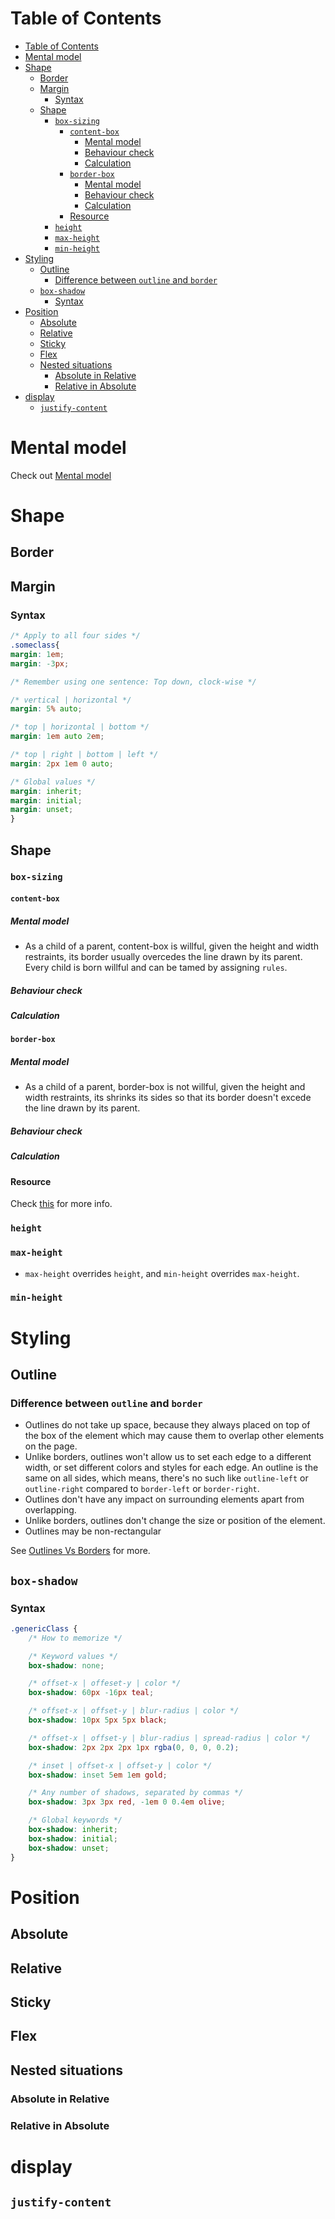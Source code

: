 # Table of Contents
- [Table of Contents](#table-of-contents)
- [Mental model](#mental-model)
- [Shape](#shape)
  - [Border](#border)
  - [Margin](#margin)
    - [Syntax](#syntax)
  - [Shape](#shape-1)
    - [```box-sizing```](#box-sizing)
      - [```content-box```](#content-box)
        - [Mental model](#mental-model-1)
        - [Behaviour check](#behaviour-check)
        - [Calculation](#calculation)
      - [```border-box```](#border-box)
        - [Mental model](#mental-model-2)
        - [Behaviour check](#behaviour-check-1)
        - [Calculation](#calculation-1)
      - [Resource](#resource)
    - [```height```](#height)
    - [```max-height```](#max-height)
    - [```min-height```](#min-height)
- [Styling](#styling)
  - [Outline](#outline)
    - [Difference between ```outline``` and ```border```](#difference-between-outline-and-border)
  - [```box-shadow```](#box-shadow)
    - [Syntax](#syntax-1)
- [Position](#position)
  - [Absolute](#absolute)
  - [Relative](#relative)
  - [Sticky](#sticky)
  - [Flex](#flex)
  - [Nested situations](#nested-situations)
    - [Absolute in Relative](#absolute-in-relative)
    - [Relative in Absolute](#relative-in-absolute)
- [display](#display)
  - [```justify-content```](#justify-content)
# Mental model
Check out [Mental model](./mental-model.md)

# Shape

## Border

## Margin
### Syntax
```css
/* Apply to all four sides */
.someclass{
margin: 1em;
margin: -3px;

/* Remember using one sentence: Top down, clock-wise */

/* vertical | horizontal */
margin: 5% auto;

/* top | horizontal | bottom */
margin: 1em auto 2em;

/* top | right | bottom | left */
margin: 2px 1em 0 auto;

/* Global values */
margin: inherit;
margin: initial;
margin: unset;
}
```


## Shape
### ```box-sizing```
#### ```content-box```
##### Mental model
- As a child of a parent, content-box is willful, given the height and width restraints, its border usually overcedes the line drawn by its parent. Every child is born willful and can be tamed by assigning ```rules```.
##### Behaviour check
##### Calculation
#### ```border-box```
##### Mental model
- As a child of a parent, border-box is not willful, given the height and width restraints, its shrinks its sides so that its border doesn't excede the line drawn by its parent.
##### Behaviour check
##### Calculation
#### Resource
Check [this](https://developer.mozilla.org/en-US/docs/Web/CSS/box-sizing) for more info.
### ```height```
### ```max-height```
- ```max-height``` overrides ```height```, and ```min-height``` overrides ```max-height```.
### ```min-height```

# Styling
## Outline
### Difference between ```outline``` and ```border```
- Outlines do not take up space, because they always placed on top of the box of the element which may cause them to overlap other elements on the page.
- Unlike borders, outlines won't allow us to set each edge to a different width, or set different colors and styles for each edge. An outline is the same on all sides, which means, there's no such like ```outline-left``` or ```outline-right``` compared to ```border-left``` or ```border-right```.
- Outlines don't have any impact on surrounding elements apart from overlapping.
- Unlike borders, outlines don't change the size or position of the element.
- Outlines may be non-rectangular

See [Outlines Vs Borders](https://www.tutorialrepublic.com/css-tutorial/css-outline.php#:~:text=Unlike%20borders%2C%20outlines%20won't,or%20position%20of%20the%20element.) for more.

## ```box-shadow```
### Syntax
```css
.genericClass {
    /* How to memorize */

    /* Keyword values */
    box-shadow: none;

    /* offset-x | offeset-y | color */
    box-shadow: 60px -16px teal;

    /* offset-x | offset-y | blur-radius | color */
    box-shadow: 10px 5px 5px black;

    /* offset-x | offset-y | blur-radius | spread-radius | color */
    box-shadow: 2px 2px 2px 1px rgba(0, 0, 0, 0.2);

    /* inset | offset-x | offset-y | color */
    box-shadow: inset 5em 1em gold;

    /* Any number of shadows, separated by commas */
    box-shadow: 3px 3px red, -1em 0 0.4em olive;

    /* Global keywords */
    box-shadow: inherit;
    box-shadow: initial;
    box-shadow: unset;
}
```

# Position
## Absolute
## Relative
## Sticky
## Flex
## Nested situations
### Absolute in Relative
### Relative in Absolute

# display
## ```justify-content```